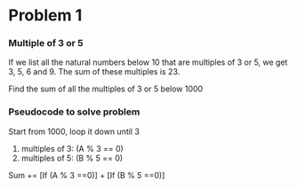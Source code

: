 # Problem 1

### Multiple of 3 or 5

If we list all the natural numbers below 10 that are multiples of 3 or 5, we get 3, 5, 6 and 9. The sum of these multiples is 23. 

Find the sum of all the multiples of 3 or 5 below 1000

### Pseudocode to solve problem

Start from 1000, loop it down until 3
1. multiples of 3: (A % 3 == 0)
2. multiples of 5: (B % 5 == 0)

Sum += [If (A % 3 ==0)] + [If (B % 5 ==0)]




